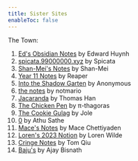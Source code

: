 ```yaml
---
title: Sister Sites
enableToc: false
---
```


The Town:
1. [Ed's Obsidian Notes](https://edsobsidiannotes.netlify.app/) by Edward Huynh
2. [spicata.99000000.xyz](https://spicata.99000000.xyz/) by Spicata
3. [Shan-Mei's Notes](https://shan-mei.github.io/shanmeis-notes/) by Shan-Mei
4. [Year 11 Notes](https://grim4reaper.github.io/Year11Notes/) by Reaper
5. [Into the Shadow Garten](https://anonymoof1528.github.io/into-the-shadow-garten/) by Anonymous
6. [the notes](https://notmario.github.io/thenotes/) by notmario
7. [Jacaranda](https://nottacoz.github.io/jacaranda/) by Thomas Han
8. [The Chicken Pen](https://pi-thagoras.github.io/the-chicken-pen/) by π-thagoras
9. [The Cookie Gulag](https://rubver16.github.io/joles-notes/) by Jole
10. [0](https://super-cookies.github.io/duk/) by Athu Sathe
11.  [Mace's Notes](https://macesnotes.netlify.app/) by Mace Chettiyaden
12. [Loren's 2023 Notion](https://ionized-satellite-e99.notion.site/Loren-s-2023-Notion-cd03827de0a743468d9fb5a70413fc95) by Loren Wilde
13. [Cringe Notes](https://grimreaper2654.github.io/Notes/) by Tom Qiu
14. [Baju's](https://baju-s.toomwn.xyz/) by Ajay Bisnath




